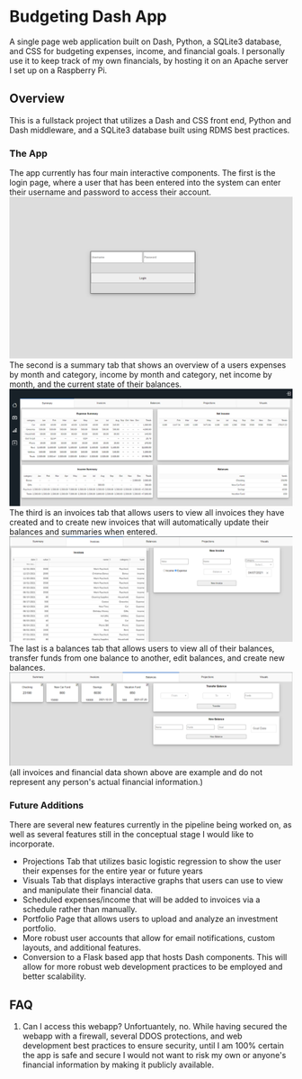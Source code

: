 # Budgeting Dash App
A single page web application built on Dash, Python, a SQLite3 database, and CSS for budgeting expenses, income, and financial goals. I personally use it to keep track of my own financials, by hosting it on an Apache server I set up on a Raspberry Pi.

## Overview
This is a fullstack project that utilizes a Dash and CSS front end, Python and Dash middleware, and a SQLite3 database built using RDMS best practices.

### The App
The app currently has four main interactive components. The first is the login page, where a user that has been entered into the system can enter their username and password to access their account.
![Login Page](https://github.com/bjhammack/budgeting-dash-app/blob/main/example_images//login_example.png)
The second is a summary tab that shows an overview of a users expenses by month and category, income by month and category, net income by month, and the current state of their balances.
![Summary Page](https://github.com/bjhammack/budgeting-dash-app/blob/main/example_images//summary_example.png)
The third is an invoices tab that allows users to view all invoices they have created and to create new invoices that will automatically update their balances and summaries when entered.
![Invoices Page](https://github.com/bjhammack/budgeting-dash-app/blob/main/example_images/invoices_example.png)
The last is a balances tab that allows users to view all of their balances, transfer funds from one balance to another, edit balances, and create new balances.
![Balance Page](https://github.com/bjhammack/budgeting-dash-app/blob/main/example_images/balances_example.png)
(all invoices and financial data shown above are example and do not represent any person's actual financial information.)

### Future Additions
There are several new features currently in the pipeline being worked on, as well as several features still in the conceptual stage I would like to incorporate.
<ul>
	<li>Projections Tab that utilizes basic logistic regression to show the user their expenses for the entire year or future years</li>
	<li>Visuals Tab that displays interactive graphs that users can use to view and manipulate their financial data.</li>
	<li>Scheduled expenses/income that will be added to invoices via a schedule rather than manually.</li>
	<li>Portfolio Page that allows users to upload and analyze an investment portfolio.</li>
	<li>More robust user accounts that allow for email notifications, custom layouts, and additional features.</li>
	<li>Conversion to a Flask based app that hosts Dash components. This will allow for more robust web development practices to be employed and better scalability.</li>
</ul>

## FAQ
<ol>
	<li>Can I access this webapp?
		Unfortuantely, no. While having secured the webapp with a firewall, several DDOS protections, and web development best practices to ensure security, until I am 100% certain the app is safe and secure I would not want to risk my own or anyone's financial information by making it publicly available.</li>
